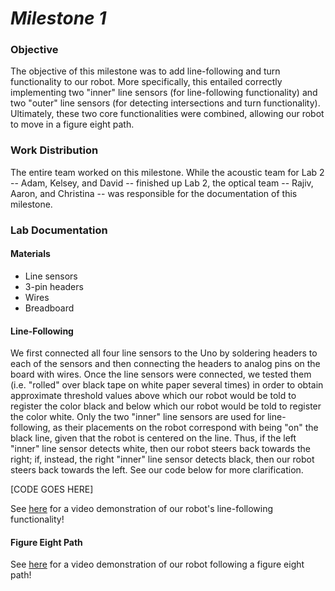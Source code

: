 # __*Milestone 1*__

### Objective
The objective of this milestone was to add line-following and turn functionality to our robot. More specifically, this entailed correctly implementing two "inner" line sensors (for line-following functionality) and two "outer" line sensors (for detecting intersections and turn functionality). Ultimately, these two core functionalities were combined, allowing our robot to move in a figure eight path.

### Work Distribution
The entire team worked on this milestone. While the acoustic team for Lab 2 -- Adam, Kelsey, and David -- finished up Lab 2, the optical team -- Rajiv, Aaron, and Christina -- was responsible for the documentation of this milestone.

### Lab Documentation

#### Materials
* Line sensors
* 3-pin headers
* Wires
* Breadboard

#### Line-Following
We first connected all four line sensors to the Uno by soldering headers to each of the sensors and then connecting the headers to analog pins on the board with wires. Once the line sensors were connected, we tested them (i.e. "rolled" over black tape on white paper several times) in order to obtain approximate threshold values above which our robot would be told to register the color black and below which our robot would be told to register the color white. Only the two "inner" line sensors are used for line-following, as their placements on the robot correspond with being "on" the black line, given that the robot is centered on the line. Thus, if the left "inner" line sensor detects white, then our robot steers back towards the right; if, instead, the right "inner" line sensor detects black, then our robot steers back towards the left. See our code below for more clarification.

[CODE GOES HERE]

See [here](https://www.youtube.com/watch?v=ddbK3lsctK8) for a video demonstration of our robot's line-following functionality!

#### Figure Eight Path
See [here](https://www.youtube.com/watch?v=XTS3uJ2DYwY) for a video demonstration of our robot following a figure eight path!
